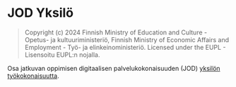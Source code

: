 # JOD Yksilö

> Copyright (c) 2024 Finnish Ministry of Education and Culture - Opetus- ja kultuuriministeriö, Finnish Ministry of Economic Affairs and Employment -
Työ- ja elinkeinoministeriö. Licensed under the EUPL - Lisensoitu EUPL:n nojalla.

Osa jatkuvan oppimisen digitaalisen palvelukokonaisuuden (JOD) [yksilön työkokonaisuutta](https://wiki.eduuni.fi/pages/viewpage.action?pageId=404882394).
